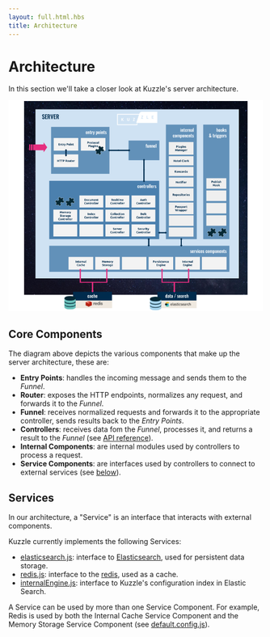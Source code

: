 ```yaml
---
layout: full.html.hbs
title: Architecture
---
```


# Architecture

In this section we'll take a closer look at Kuzzle's server architecture.

![archi_core](./Kuzzle_Server_Architecture.png)

## Core Components

The diagram above depicts the various components that make up the server architecture, these are:

- **Entry Points**: handles the incoming message and sends them to the _Funnel_.
- **Router**: exposes the HTTP endpoints, normalizes any request, and forwards it to the _Funnel_.
- **Funnel**: receives normalized requests and forwards it to the appropriate controller, sends results back to the _Entry Points_.
- **Controllers**: receives data fom the _Funnel_, processes it, and returns a result to the _Funnel_ (see [API reference](/core/1/api)).
- **Internal Components**: are internal modules used by controllers to process a request.
- **Service Components**: are interfaces used by controllers to connect to external services (see [below](/core/1/guide/guides/kuzzle-depth//#services)).

## Services

In our architecture, a "Service" is an interface that interacts with external components.

Kuzzle currently implements the following Services:

- [elasticsearch.js](https://github.com/kuzzleio/kuzzle/blob/master/lib/services/elasticsearch.js): interface to [Elasticsearch](https://www.elastic.co/products/elasticsearch), used for persistent data storage.
- [redis.js](https://github.com/kuzzleio/kuzzle/blob/master/lib/services/redis.js): interface to the [redis](http://redis.io), used as a cache.
- [internalEngine.js](https://github.com/kuzzleio/kuzzle/blob/master/lib/services/internalEngine/): interface to Kuzzle's configuration index in Elastic Search.

A Service can be used by more than one Service Component. For example, Redis is used by both the Internal Cache Service Component and the Memory Storage Service Component (see [default.config.js](https://github.com/kuzzleio/kuzzle/blob/master/default.config.js)).
